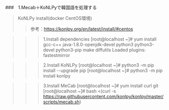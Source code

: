 ###　1.Mecab＋KoNLPyで韓国語を処理する

>KoNLPy install(docker CentOS環境)
>>参考：https://konlpy.org/en/latest/install/#centos

>>>1.Install dependencies
	[root@localhost ~]# yum install gcc-c++ java-1.8.0-openjdk-devel python3 python3-devel python3-pip make diffutils Loaded plugins: fastestmirror

>>>2.Install KoNLPy
	[root@localhost ~]# python3 -m pip install --upgrade pip
	[root@localhost ~]# python3 -m pip install konlpy

>>>3.Install MeCab
	[root@localhost ~]# yum install curl git
	[root@localhost ~]# bash <(curl -s https://raw.githubusercontent.com/konlpy/konlpy/master/scripts/mecab.sh)
